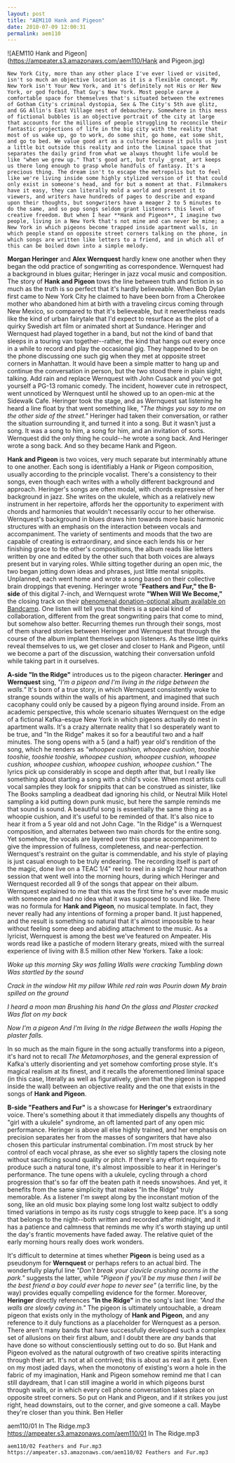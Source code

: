 ```yaml
---
layout: post
title: "AEM110 Hank and Pigeon"
date: 2010-07-09 12:00:31
permalink: aem110
---
```

![AEM110 Hank and Pigeon](https://ampeater.s3.amazonaws.com/aem110/Hank and Pigeon.jpg)

    New York City, more than any other place I've ever lived or visited, isn't so much an objective location as it is a flexible concept. My New York isn't Your New York, and it's definitely not His or Her New York, or god forbid, That Guy's New York. Most people carve a comfortable space for themselves that's situated between the extremes of Gotham City's criminal dystopia, Sex & The City's 5th ave glitz, and GG Allin's East Village nest of debauchery. Somewhere in this mess of fictional bubbles is an objective portrait of the city at large that accounts for the millions of people struggling to reconcile their fantastic projections of life in the big city with the reality that most of us wake up, go to work, do some shit, go home, eat some shit, and go to bed. We value good art as a culture because it pulls us just a little bit outside this reality and into the liminal space that separates the daily grind from what we always thought life would be like "when we grew up." That's good art, but truly _great_ art keeps us there long enough to grasp whole handfuls of fantasy. It's a precious thing. The dream isn't to escape the metropolis but to feel like we're living inside some highly stylized version of it that could only exist in someone's head, and for but a moment at that. Filmmakers have it easy, they can literally mold a world and present it to viewers, and writers have hundreds of pages to describe and expand upon their thoughts, but songwriters have a meager 2 to 5 minutes to do the same, and so pop songs seldom grant listeners this level of creative freedom. But when I hear **Hank and Pigeon**, I imagine two people, living in a New York that's not mine and can never be mine; a New York in which pigeons become trapped inside apartment walls, in which people stand on opposite street corners talking on the phone, in which songs are written like letters to a friend, and in which all of this can be boiled down into a simple melody.

**Morgan Heringer** and **Alex Wernquest** hardly knew one another when they began the odd practice of songwriting as correspondence. Wernquest had a background in blues guitar; Heringer in jazz vocal music and composition. The story of **Hank and Pigeon** tows the line between truth and fiction in so much as the truth is so perfect that it's hardly believeable. When Bob Dylan first came to New York City he claimed to have been born from a Cherokee mother who abandoned him at birth with a traveling circus coming through New Mexico, so compared to that it's believeable, but it nevertheless reads like the kind of urban fairytale that I'd expect to resurface as the plot of a quirky Swedish art film or animated short at Sundance. Heringer and Wernquest had played together in a band, but not the kind of band that sleeps in a touring van together--rather, the kind that hangs out every once in a while to record and play the occasional gig. They happened to be on the phone discussing one such gig when they met at opposite street corners in Manhattan. It would have been a simple matter to hang up and continue the conversation in person, but the two stood there in plain sight, talking. Add rain and replace Wernquest with John Cusack and you've got yourself a PG-13 romanic comedy. The incident, however cute in retrospect, went unnoticed by Wernquest until he showed up to an open-mic at the Sidewalk Cafe. Heringer took the stage, and as Wernquest sat listening he heard a line float by that went something like, _"The things you say to me on the other side of the street."_ Heringer had taken their conversation, or rather the situation surrounding it, and turned it into a song. But it wasn't just a song. It was a song to him, a song for him, and an invitation of sorts. Wernquest did the only thing he could--he wrote a song back. And Heringer wrote a song back. And so they became Hank and Pigeon.

**Hank and Pigeon** is two voices, very much separate but interminably attune to one another. Each song is identifiably a Hank _or_ Pigeon composition, usually according to the principle vocalist. There's a consistency to their songs, even though each writes with a wholly different background and approach. Heringer's songs are often modal, with chords expressive of her background in jazz. She writes on the ukulele, which as a relatively new instrument in her repertoire, affords her the opportunity to experiment with chords and harmonies that wouldn't necessarily occur to her otherwise. Wernquest's background in blues draws him towards more basic harmonic structures with an emphasis on the interaction between vocals and accompaniment. The variety of sentiments and moods that the two are capable of creating is extraordinary, and since each lends his or her finishing grace to the other's compositions, the album reads like letters written by one and edited by the other such that both voices are always present but in varying roles. While sitting together during an open mic, the two began jotting down ideas and phrases, just little mental snippits. Unplanned, each went home and wrote a song based on their collective brain droppings that evening. Heringer wrote "**Feathers and Fur," the B-side** of this digital 7-inch, and Wernquest wrote **"When Will We Become,"** the closing track on their [phenomenal donation-optional album available on Bandcamp](http://hankandpigeon.bandcamp.com/). One listen will tell you that theirs is a special kind of collaboration, different from the great songwriting pairs that come to mind, but somehow also better. Recurring themes run through their songs, most of them shared stories between Heringer and Wernquest that through the course of the album implant themselves upon listeners. As these little quirks reveal themselves to us, we get closer and closer to Hank and Pigeon, until we become a part of the discussion, watching their conversation unfold while taking part in it ourselves.

**A-side "In the Ridge"** introduces us to the pigeon character. **Heringer** and **Wernquest** sing, _"I'm a pigeon and I'm living in the ridge between the walls."_ It's born of a true story, in which Wernquest consistently woke to strange sounds within the walls of his apartment, and imagined that such cacophany could only be caused by a pigeon flying around inside. From an academic perspective, this whole scenario situates Wernquest on the edge of a fictional Kafka-esque New York in which pigeons actually do nest in apartment walls. It's a crazy alternate reality that I so desperately want to be true, and "In the Ridge" makes it so for a beautiful two and a half minutes. The song opens with a 5 (and a half) year old's rendition of the song, which he renders as _"whoopee cushion, whoopee cushion, tooshie tooshie, tooshie tooshie, whoopee cushion, whoopee cushion, whoopee cushion, whoopee cushion, whoopee cushion, whoopee cushion."_ The lyrics pick up considerably in scope and depth after that, but I really like something about starting a song with a child's voice. When most artists cull vocal samples they look for snippits that can be construed as sinister, like The Books sampling a deadbeat dad ignoring his child, or Neutral Milk Hotel sampling a kid putting down punk music, but here the sample reminds me that sound is sound. A beautiful song is essentially the same thing as a whoopie cushion, and it's useful to be reminded of that. It's also nice to hear it from a 5 year old and not John Cage. "In the Ridge" is a Wernquest composition, and alternates between two main chords for the entire song. Yet somehow, the vocals are layered over this sparse accompaniment to give the impression of fullness, completeness, and near-perfection. Wernquest's restraint on the guitar is commendable, and his style of playing is just casual enough to be truly endearing. The recording itself is part of the magic, done live on a TEAC 1/4" reel to reel in a single 12 hour marathon session that went well into the morning hours, during which Heringer and Wernquest recorded all 9 of the songs that appear on their album. Wernquest explained to me that this was the first time he's ever made music with someone and had no idea what it was supposed to sound like. There was no formula for **Hank and Pigeon**, no musical template. In fact, they never really had any intentions of forming a proper band. It just happened, and the result is something so natural that it's almost impossible to hear without feeling some deep and abiding attachment to the music. As a lyricist, Wernquest is among the best we've featured on Ampeater. His words read like a pastiche of modern literary greats, mixed with the surreal experience of living with 8.5 million other New Yorkers. Take a look:

_Woke up this morning Sky was falling Walls were cracking Tumbling down Was startled by the sound_

_Crack in the window Hit my pillow While red rain was Pourin down My brain spilled on the ground_

_I heard a moon man Brushing his hand On the glass and Plaster cracked Was flat on my back_

_Now I'm a pigeon And I'm living In the ridge Between the walls Hoping the plaster falls._

In so much as the main figure in the song actually transforms into a pigeon, it's hard not to recall _The Metamorphoses_, and the general expression of Kafka's utterly disorienting and yet somehow comforting prose style. It's magical realism at its finest, and it recalls the aforementioned liminal space (in this case, literally as well as figuratively, given that the pigeon is trapped inside the wall) between an objective reality and the one that exists in the songs of **Hank and Pigeon**.

**B-side "Feathers and Fur"** is a showcase for **Heringer's** extraordinary voice. There's something about it that immediately dispells any thoughts of "girl with a ukulele" syndrome, an oft lamented part of any open mic performance. Heringer is above all else highly trained, and her emphasis on precision separates her from the masses of songwriters that have also chosen this particular instrumental combination. I'm most struck by her control of each vocal phrase, as she ever so slightly tapers the closing note without sacrificing sound quality or pitch. If there's any effort required to produce such a natural tone, it's almost impossible to hear it in Heringer's performance. The tune opens with a ukulele, cycling through a chord progression that's so far off the beaten path it needs snowshoes. And yet, it benefits from the same simplicity that makes "In the Ridge" truly memorable. As a listener I'm swept along by the inconstant motion of the song, like an old music box playing some long lost waltz subject to oddly timed variations in tempo as its rusty cogs struggle to keep pace. It's a song that belongs to the night--both written and recorded after midnight, and it has a patience and calmness that reminds me why it's worth staying up until the day's frantic movements have faded away. The relative quiet of the early morning hours really does work wonders.

It's difficult to determine at times whether **Pigeon** is being used as a pseudonym for **Wernquest** or perhaps refers to an actual bird. The wonderfully playful line _"Don't break your clavicle crushing acorns in the park."_ suggests the latter, while _"Pigeon if you'll be my muse then I will be the best friend a boy could ever hope to never see"_ (a terrific line, by the way) provides equally compelling evidence for the former. Moreover, **Heringer** directly references **"In the Ridge"** in the song's last line: _"And the walls are slowly caving in."_ The pigeon is ultimately untouchable, a dream pigeon that exists only in the mythology of **Hank and Pigeon**, and any reference to it duly functions as a placeholder for Wernquest as a person. There aren't many bands that have successfully developed such a complex set of allusions on their first album, and I doubt there are _any_ bands that have done so without conscientiously setting out to do so. But Hank and Pigeon evolved as the natural outgrowth of two creative spirits interacting through their art. It's not at all contrived; this is about as real as it gets. Even on my most jaded days, when the monotony of existing's worn a hole in the fabric of my imagination, Hank and Pigeon somehow remind me that I can still daydream, that I can still imagine a world in which pigeons burst through walls, or in which every cell phone conversation takes place on opposite street corners. So put on Hank and Pigeon, and if it strikes you just right, head downstairs, out to the corner, and give someone a call. Maybe they're closer than you think. Ben Heller
  
  aem110/01 In The Ridge.mp3
    https://ampeater.s3.amazonaws.com/aem110/01 In The Ridge.mp3
    
    aem110/02 Feathers and Fur.mp3
    https://ampeater.s3.amazonaws.com/aem110/02 Feathers and Fur.mp3
    
    